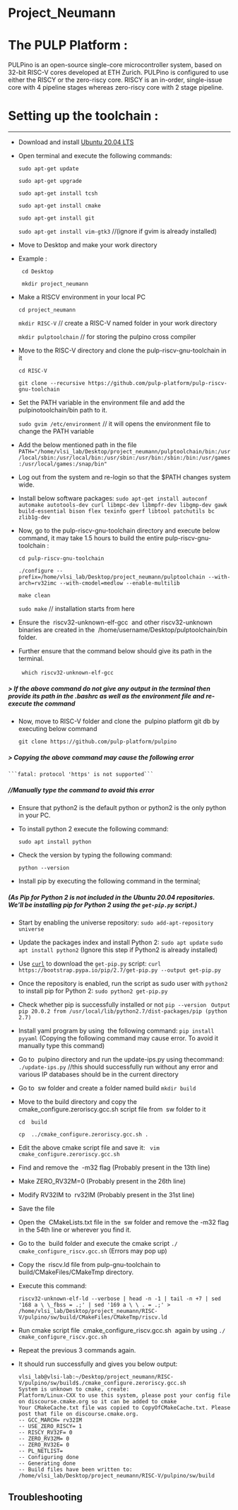 # Project_Neumann

# The PULP Platform :
PULPino is an open-source single-core microcontroller system, based on 32-bit RISC-V cores developed at ETH Zurich. PULPino is configured to use either the RISCY or the zero-riscy core. RISCY is an in-order, single-issue core with 4 pipeline stages whereas zero-riscy core with 2 stage pipeline.

# Setting up the toolchain :
 **** ****
-  Download and install [Ubuntu 20.04 LTS](https://ubuntu.com/download/desktop/thank-you?version=20.04.2.0&architecture=amd64)
 -  Open terminal and execute the following commands:
	 
	```sudo apt-get update```
	
	```sudo apt-get upgrade```
	
	```sudo apt-get install tcsh```
	
	```sudo apt-get install cmake``` 
	
	```sudo apt-get install git``` 
	
	```sudo apt-get install vim-gtk3``` //(ignore if gvim is already installed)
	
- Move to Desktop and make your work directory
- Example :
		
	``` cd Desktop```
		
	``` mkdir project_neumann```
		
- Make a RISCV environment in your local PC
	
	```cd project_neumann```
	
	```mkdir RISC-V``` // create a RISC-V named folder in your work directory
	
	```mkdir pulptoolchain``` // for storing the pulpino cross compiler
	
- Move to the RISC-V directory and clone the pulp-riscv-gnu-toolchain in it
	
	```cd RISC-V```
	
	```git clone --recursive https://github.com/pulp-platform/pulp-riscv-gnu-toolchain```
	
- Set the PATH variable in the environment file and add the pulpinotoolchain/bin path to it.
	
	```sudo gvim /etc/environment``` // it will opens the environment file to change the PATH variable
	
- Add the below mentioned path in the file
		``` 
		PATH="/home/vlsi_lab/Desktop/project_neumann/pulptoolchain/bin:/usr/local/sbin:/usr/local/bin:/usr/sbin:/usr/bin:/sbin:/bin:/usr/games:/usr/local/games:/snap/bin"
		```
- Log out from the system and re-login so that the $PATH changes system wide.
- Install below software packages:
		```
		sudo apt-get install autoconf automake autotools-dev curl libmpc-dev libmpfr-dev libgmp-dev gawk build-essential bison flex texinfo gperf libtool patchutils bc zlib1g-dev
		```
- Now, go to the pulp-riscv-gnu-toolchain directory and execute below command, it may take 1.5 hours to build the entire pulp-riscv-gnu-toolchain :
	
	```cd pulp-riscv-gnu-toolchain```
		
	```
	./configure --prefix=/home/vlsi_lab/Desktop/project_neumann/pulptoolchain --with-arch=rv32imc --with-cmodel=medlow --enable-multilib
	```
		
	```make clean```
		 
	```sudo make``` // installation starts from here
	
- Ensure the ​ riscv32-unknown-elf-gcc ​ and other riscv32-unknown binaries are created in the ​ /home/username/Desktop/pulptoolchain/bin ​ folder.
- Further ensure that the command below should give its path in the terminal.
	
	``` which riscv32-unknown-elf-gcc``` ​ 
	
 ##### ***> If the above command do not give any output in the terminal then provide its path in the  .bashrc as well as the environment file and re-execute the command***
	
- Now, move to RISC-V folder and clone the ​ pulpino platform​ git db by executing below command
	
	```git clone ​https://github.com/pulp-platform/pulpino```
	
##### ***> Copying the above command may cause the following error***
	
	```fatal: protocol '​https' is not supported```
	
##### ***//Manually type the command to avoid this error***
	
- Ensure that python2 is the default python or python2 is the only python in your PC.
- To install python 2 execute the following command:
	
	```sudo apt install python```
	
- Check the version by typing the following command:
	
	```python --version```
	
- Install pip by executing the following command in the terminal;
##### ***(As Pip for Python 2 is not included in the Ubuntu 20.04 repositories. We’ll be installing pip for Python 2 using the `get-pip.py` script.)***
- Start by enabling the universe repository:
		```sudo add-apt-repository universe```
- Update the packages index and install Python 2:
		```sudo apt update```
		```sudo apt install python2``` (Ignore this step if Python2 is already installed)
- Use [`curl`](https://linuxize.com/post/curl-command-examples/) to download the `get-pip.py` script:
		```curl https://bootstrap.pypa.io/pip/2.7/get-pip.py --output get-pip.py```
- Once the repository is enabled, run the script as sudo user with `python2` to install pip for Python 2:
		```sudo python2 get-pip.py```
- Check whether pip is successfully installed or not
		```pip --version ```
	  ```
	Output
	pip 20.0.2 from /usr/local/lib/python2.7/dist-packages/pip (python 2.7)
		```
- Install yaml program by using ​ the following command:
	```pip install pyyaml​``` 
	(Copying the following command may cause error. To 	avoid it manually type this command)
- Go to ​ pulpino​ directory and run the update-ips.py using the​ command:
	```./​update-ips.py``` 
	//this should successfully run without any error and various IP databases should be in the current directory
- Go to ​ sw​ folder and create a folder named build
	```mkdir build```
	
- Move to the build directory and copy the cmake_configure.zeroriscy.gcc.sh​ script file from ​ sw​ folder to it
	
	```cd ​ build​```
	
	```cp ​ ../cmake_configure.zeroriscy.gcc.sh .```
- Edit the above cmake script file and save it:
		``` vim cmake_configure.zeroriscy.gcc.sh```
- Find and remove the ​ -m32​ flag (Probably present in the 13th line)
- Make ​ZERO_RV32M=0 (Probably present in the 26th line)
- Modify ​RV32IM​ to ​ rv32IM (Probably present in the 31st line)
- Save the file
- Open the ​ CMakeLists.txt​ file in the ​ sw​ folder and remove the ​ -m32​ flag in the 54th line or wherever you find it.
-  Go to the ​ build​ folder and execute the cmake script
```./​cmake_configure_riscv.gcc.sh​``` (Errors may pop up)
- Copy the ​ riscv.ld​ file from pulp-gnu-toolchain to build/CMakeFiles/CMakeTmp
directory.
- Execute this command:
	```
	riscv32-unknown-elf-ld --verbose | head -n -1 | tail -n +7 | sed '168 a \ \_fbss = .;' | sed '169 a \ \ . = .;' > /home/vlsi_lab/Desktop/project_neumann/RISC-V/pulpino/sw/build/CMakeFiles/CMakeTmp/riscv.ld
	```
- Run cmake script file ​ cmake_configure_riscv.gcc.sh​ ​ again by using
```./​cmake_configure_riscv.gcc.sh```
- Repeat the previous 3 commands again.
- It should run successfully and gives you below output:
	```
	vlsi_lab@vlsi-lab:~/Desktop/project_neumann/RISC-V/pulpino/sw/build$./cmake_configure.zeroriscy.gcc.sh 
	System is unknown to cmake, create:
	Platform/Linux-CXX to use this system, please post your config file on discourse.cmake.org so it can be added to cmake
	Your CMakeCache.txt file was copied to CopyOfCMakeCache.txt. Please post that file on discourse.cmake.org.
	-- GCC_MARCH= rv32IM
	-- USE_ZERO_RISCY= 1
	-- RISCY_RV32F= 0
	-- ZERO_RV32M= 0
	-- ZERO_RV32E= 0
	-- PL_NETLIST= 
	-- Configuring done
	-- Generating done
	-- Build files have been written to: /home/vlsi_lab/Desktop/project_neumann/RISC-V/pulpino/sw/build
	```
	
	
	
## Troubleshooting




